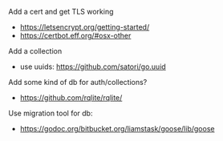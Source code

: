 Add a cert and get TLS working
  - https://letsencrypt.org/getting-started/
  - https://certbot.eff.org/#osx-other

Add a collection
  - use uuids: https://github.com/satori/go.uuid

Add some kind of db for auth/collections?
  - https://github.com/rqlite/rqlite/

Use migration tool for db:
  - https://godoc.org/bitbucket.org/liamstask/goose/lib/goose
